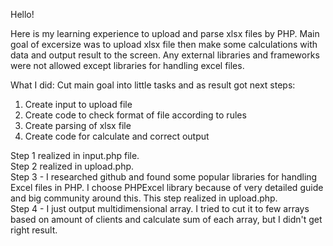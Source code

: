 Hello!

Here is my learning experience to upload and parse xlsx files by PHP. 
Main goal of excersize was to upload xlsx file then make some calculations with data and output result to the screen.
Any external libraries and frameworks were not allowed except libraries for handling excel files.

What I did:
Сut main goal into little tasks and as result got next steps:
1. Create input to upload file
2. Create code to check format of file according to rules
3. Create parsing of xlsx file
4. Create code for calculate and correct output 

Step 1 realized in input.php file.<br>
Step 2 realized in upload.php.<br>
Step 3 - I researched github and found some popular libraries for handling Excel files in PHP. I choose PHPExcel library because of very detailed guide and big community around this. This step realized in upload.php.<br>
Step 4 - I just output multidimensional array. I tried to cut it to few arrays based on amount of clients and calculate sum of each array, but I didn't get right result.